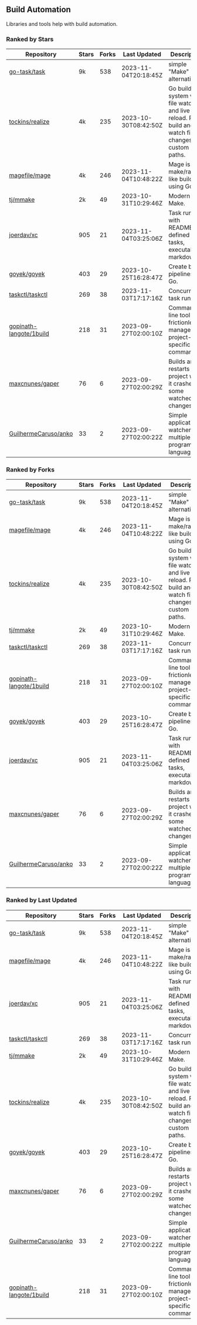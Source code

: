 ## Build Automation

Libraries and tools help with build automation.

### Ranked by Stars

| Repository | Stars | Forks | Last Updated | Description | 
|------------|-------|-------|--------------|-------------|
| [go-task/task](https://github.com/go-task/task) | 9k | 538 | 2023-11-04T20:18:45Z |  simple "Make" alternative. |
| [tockins/realize](https://github.com/tockins/realize) | 4k | 235 | 2023-10-30T08:42:50Z |  Go build a system with file watchers and live to reload. Run, build and watch file changes with custom paths. |
| [magefile/mage](https://github.com/magefile/mage) | 4k | 246 | 2023-11-04T10:48:22Z |  Mage is a make/rake-like build tool using Go. |
| [tj/mmake](https://github.com/tj/mmake) | 2k | 49 | 2023-10-31T10:29:46Z |  Modern Make. |
| [joerdav/xc](https://github.com/joerdav/xc) | 905 | 21 | 2023-11-04T03:25:06Z |  Task runner with README.md defined tasks, executable markdown. |
| [goyek/goyek](https://github.com/goyek/goyek) | 403 | 29 | 2023-10-25T16:28:47Z |  Create build pipelines in Go. |
| [taskctl/taskctl](https://github.com/taskctl/taskctl) | 269 | 38 | 2023-11-03T17:17:16Z |  Concurrent task runner. |
| [gopinath-langote/1build](https://github.com/gopinath-langote/1build) | 218 | 31 | 2023-09-27T02:00:10Z |  Command line tool to frictionlessly manage project-specific commands. |
| [maxcnunes/gaper](https://github.com/maxcnunes/gaper) | 76 | 6 | 2023-09-27T02:00:29Z |  Builds and restarts a Go project when it crashes or some watched file changes. |
| [GuilhermeCaruso/anko](https://github.com/GuilhermeCaruso/anko) | 33 | 2 | 2023-09-27T02:00:22Z |  Simple application watcher for multiple programming languages. |

### Ranked by Forks

| Repository | Stars | Forks | Last Updated | Description | 
|------------|-------|-------|--------------|-------------|
| [go-task/task](https://github.com/go-task/task) | 9k | 538 | 2023-11-04T20:18:45Z |  simple "Make" alternative. |
| [magefile/mage](https://github.com/magefile/mage) | 4k | 246 | 2023-11-04T10:48:22Z |  Mage is a make/rake-like build tool using Go. |
| [tockins/realize](https://github.com/tockins/realize) | 4k | 235 | 2023-10-30T08:42:50Z |  Go build a system with file watchers and live to reload. Run, build and watch file changes with custom paths. |
| [tj/mmake](https://github.com/tj/mmake) | 2k | 49 | 2023-10-31T10:29:46Z |  Modern Make. |
| [taskctl/taskctl](https://github.com/taskctl/taskctl) | 269 | 38 | 2023-11-03T17:17:16Z |  Concurrent task runner. |
| [gopinath-langote/1build](https://github.com/gopinath-langote/1build) | 218 | 31 | 2023-09-27T02:00:10Z |  Command line tool to frictionlessly manage project-specific commands. |
| [goyek/goyek](https://github.com/goyek/goyek) | 403 | 29 | 2023-10-25T16:28:47Z |  Create build pipelines in Go. |
| [joerdav/xc](https://github.com/joerdav/xc) | 905 | 21 | 2023-11-04T03:25:06Z |  Task runner with README.md defined tasks, executable markdown. |
| [maxcnunes/gaper](https://github.com/maxcnunes/gaper) | 76 | 6 | 2023-09-27T02:00:29Z |  Builds and restarts a Go project when it crashes or some watched file changes. |
| [GuilhermeCaruso/anko](https://github.com/GuilhermeCaruso/anko) | 33 | 2 | 2023-09-27T02:00:22Z |  Simple application watcher for multiple programming languages. |

### Ranked by Last Updated

| Repository | Stars | Forks | Last Updated | Description | 
|------------|-------|-------|--------------|-------------|
| [go-task/task](https://github.com/go-task/task) | 9k | 538 | 2023-11-04T20:18:45Z |  simple "Make" alternative. |
| [magefile/mage](https://github.com/magefile/mage) | 4k | 246 | 2023-11-04T10:48:22Z |  Mage is a make/rake-like build tool using Go. |
| [joerdav/xc](https://github.com/joerdav/xc) | 905 | 21 | 2023-11-04T03:25:06Z |  Task runner with README.md defined tasks, executable markdown. |
| [taskctl/taskctl](https://github.com/taskctl/taskctl) | 269 | 38 | 2023-11-03T17:17:16Z |  Concurrent task runner. |
| [tj/mmake](https://github.com/tj/mmake) | 2k | 49 | 2023-10-31T10:29:46Z |  Modern Make. |
| [tockins/realize](https://github.com/tockins/realize) | 4k | 235 | 2023-10-30T08:42:50Z |  Go build a system with file watchers and live to reload. Run, build and watch file changes with custom paths. |
| [goyek/goyek](https://github.com/goyek/goyek) | 403 | 29 | 2023-10-25T16:28:47Z |  Create build pipelines in Go. |
| [maxcnunes/gaper](https://github.com/maxcnunes/gaper) | 76 | 6 | 2023-09-27T02:00:29Z |  Builds and restarts a Go project when it crashes or some watched file changes. |
| [GuilhermeCaruso/anko](https://github.com/GuilhermeCaruso/anko) | 33 | 2 | 2023-09-27T02:00:22Z |  Simple application watcher for multiple programming languages. |
| [gopinath-langote/1build](https://github.com/gopinath-langote/1build) | 218 | 31 | 2023-09-27T02:00:10Z |  Command line tool to frictionlessly manage project-specific commands. |

